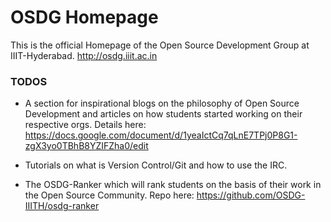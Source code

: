 # OSDG Homepage

This is the official Homepage of the Open Source Development Group at IIIT-Hyderabad.
http://osdg.iiit.ac.in

### TODOS

* A section for inspirational blogs on the philosophy of Open Source Development and articles on how students started working on their respective orgs. Details here: https://docs.google.com/document/d/1yeaIctCq7qLnE7TPj0P8G1-zgX3yo0TBhB8YZIFZha0/edit

* Tutorials on what is Version Control/Git and how to use the IRC.

* The OSDG-Ranker which will rank students on the basis of their work in the Open Source Community. Repo here: https://github.com/OSDG-IIITH/osdg-ranker
